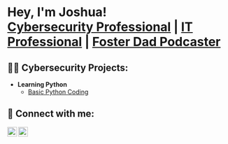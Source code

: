 <h1>Hey, I'm Joshua! <br/><a href="https://github.com/JoshuaBallard">Cybersecurity Professional</a> | <a href="https://www.linkedin.com/in/jbballard2/">IT Professional</a> | <a href="http://flexiblefatherhood.com">Foster Dad Podcaster</a>

<h2>👨‍💻 Cybersecurity Projects:</h2>

- <b>Learning Python</b>
  - [Basic Python Coding](https://github.com/JoshuaBallard/learning_python)

<h2> 🤳 Connect with me:</h2>

[<img align="left" alt="JoshuaBallard | Twitter" width="22px" src="https://cdn.jsdelivr.net/npm/simple-icons@v3/icons/twitter.svg" />][twitter]
[<img align="left" alt="JoshuaBallard | LinkedIn" width="22px" src="https://cdn.jsdelivr.net/npm/simple-icons@v3/icons/linkedin.svg" />][linkedin]

[twitter]: https://twitter.com/mister_ballard
[linkedin]: https://linkedin.com/in/jbballard
